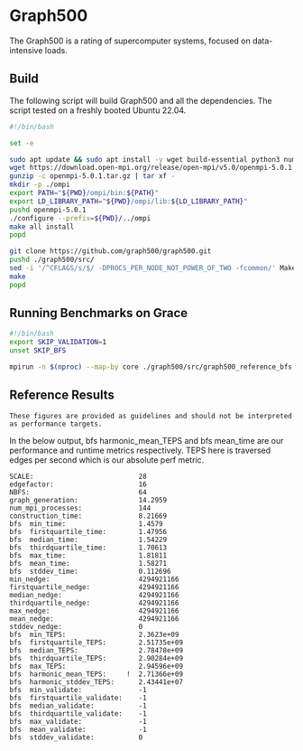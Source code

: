 # Graph500 

The Graph500 is a rating of supercomputer systems, focused on data-intensive loads.

## Build

The following script will build Graph500 and all the dependencies. The script tested on a freshly booted Ubuntu 22.04. 

```bash
#!/bin/bash

set -e

sudo apt update && sudo apt install -y wget build-essential python3 numactl git
wget https://download.open-mpi.org/release/open-mpi/v5.0/openmpi-5.0.1.tar.gz
gunzip -c openmpi-5.0.1.tar.gz | tar xf -
mkdir -p ./ompi
export PATH="${PWD}/ompi/bin:${PATH}"
export LD_LIBRARY_PATH="${PWD}/ompi/lib:${LD_LIBRARY_PATH}"
pushd openmpi-5.0.1
./configure --prefix=${PWD}/../ompi
make all install
popd

git clone https://github.com/graph500/graph500.git
pushd ./graph500/src/
sed -i '/^CFLAGS/s/$/ -DPROCS_PER_NODE_NOT_POWER_OF_TWO -fcommon/' Makefile
make
popd
```

## Running Benchmarks on Grace

```bash
#!/bin/bash
export SKIP_VALIDATION=1
unset SKIP_BFS

mpirun -n $(nproc) --map-by core ./graph500/src/graph500_reference_bfs 28 16 
```

## Reference Results

```admonish important 
These figures are provided as guidelines and should not be interpreted as performance targets.
```

In the below output, bfs harmonic_mean_TEPS and bfs mean_time are our performance and runtime metrics respectively. TEPS here is traversed edges per second which is our absolute perf metric.

```
SCALE:                          28
edgefactor:                     16
NBFS:                           64
graph_generation:               14.2959
num_mpi_processes:              144
construction_time:              8.21669
bfs  min_time:                  1.4579
bfs  firstquartile_time:        1.47956
bfs  median_time:               1.54229
bfs  thirdquartile_time:        1.70613
bfs  max_time:                  1.81811
bfs  mean_time:                 1.58271
bfs  stddev_time:               0.112696
min_nedge:                      4294921166
firstquartile_nedge:            4294921166
median_nedge:                   4294921166
thirdquartile_nedge:            4294921166
max_nedge:                      4294921166
mean_nedge:                     4294921166
stddev_nedge:                   0
bfs  min_TEPS:                  2.3623e+09
bfs  firstquartile_TEPS:        2.51735e+09
bfs  median_TEPS:               2.78478e+09
bfs  thirdquartile_TEPS:        2.90284e+09
bfs  max_TEPS:                  2.94596e+09
bfs  harmonic_mean_TEPS:     !  2.71366e+09
bfs  harmonic_stddev_TEPS:      2.43441e+07
bfs  min_validate:              -1
bfs  firstquartile_validate:    -1
bfs  median_validate:           -1
bfs  thirdquartile_validate:    -1
bfs  max_validate:              -1
bfs  mean_validate:             -1
bfs  stddev_validate:           0
```
